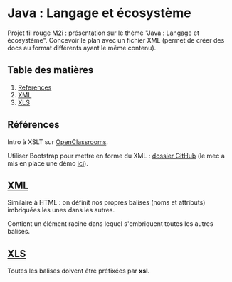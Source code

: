 # Java : Langage et écosystème

Projet fil rouge M2i : présentation sur le thème "Java : Langage et écosystème". Concevoir le plan avec un fichier XML (permet de créer des docs au format différents ayant le même contenu).

## Table des matières

1. [References](#references)
2. [XML](#xml)
3. [XLS](#xls)

## <a herf="references">Références</a>

Intro à XSLT sur <a href="https://openclassrooms.com/fr/courses/1766341-structurez-vos-donnees-avec-xml/1769236-introduction-a-xslt">OpenClassrooms</a>.

Utiliser Bootstrap pour mettre en forme du XML : <a href="https://github.com/acch/XML-to-bootstrap">dossier GitHub</a> (le mec a mis en place une démo <a href="https://acch.github.io/XML-to-bootstrap/">ici</a>).

## <a href="xml">XML</a>

Similaire à HTML : on définit nos propres balises (noms et attributs) imbriquées les unes dans les autres.

Contient un élément racine dans lequel s'embriquent toutes les autres balises.

## <a href="xls">XLS</a>

Toutes les balises doivent être préfixées par **xsl**.

